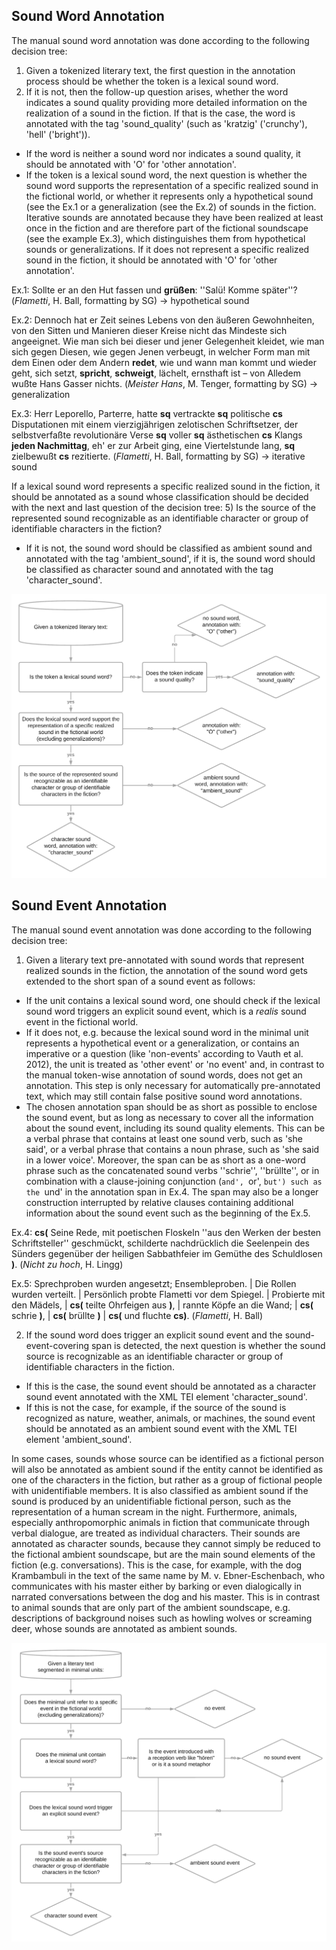 ## Sound Word Annotation

The manual sound word annotation was done according to the following decision tree:
1) Given a tokenized literary text, the first question in the annotation process should be whether the token is a lexical sound word.
2) If it is not, then the follow-up question arises, whether the word indicates a sound quality providing more detailed information on the realization of a sound in the fiction. If that is the case, the word is annotated with the tag 'sound_quality' (such as 'kratzig' ('crunchy'), 'hell' ('bright')). 
- If the word is neither a sound word nor indicates a sound quality, it should be annotated with 'O' for 'other annotation'. 
- If the token is a lexical sound word, the next question is whether the sound word supports the representation of a specific realized sound in the fictional world, or whether it represents only a hypothetical sound (see the Ex.1 or a generalization (see the Ex.2) of sounds in the fiction. 
Iterative sounds are annotated because they have been realized at least once in the fiction and are therefore part of the fictional soundscape (see the example Ex.3), which distinguishes them from hypothetical sounds or generalizations.
If it does not represent a specific realized sound in the fiction, it should be annotated with 'O' for 'other annotation'.

Ex.1:    Sollte er an den Hut fassen und **grüßen**:  ''Salü! Komme später''? (_Flametti_, H. Ball, formatting by SG)  -> hypothetical sound

Ex.2:    Dennoch hat er Zeit seines Lebens von den äußeren Gewohnheiten, von den Sitten und Manieren dieser Kreise nicht das Mindeste sich angeeignet. Wie man sich bei dieser und jener Gelegenheit kleidet, wie man sich gegen Diesen, wie gegen Jenen verbeugt, in welcher Form man mit dem Einen oder dem Andern **redet**, wie und wann man kommt und wieder geht, sich setzt, **spricht**, **schweigt**, lächelt, ernsthaft ist – von Alledem wußte Hans Gasser nichts. (_Meister Hans_, M. Tenger, formatting by SG)  -> generalization

Ex.3:    Herr Leporello, Parterre, hatte **sq** vertrackte **sq** politische **cs** Disputationen mit einem vierzigjährigen zelotischen Schriftsetzer, der selbstverfaßte revolutionäre Verse **sq** voller **sq** ästhetischen **cs** Klangs **jeden Nachmittag**, eh' er zur Arbeit ging, eine Viertelstunde lang, **sq** zielbewußt **cs** rezitierte.  (_Flametti_, H. Ball, formatting by SG)  -> iterative sound
 
If a lexical sound word represents a specific realized sound in the fiction, it should be annotated as a sound whose classification should be decided with the next and last question of the decision tree: 
5) Is the source of the represented sound recognizable as an identifiable character or group of identifiable characters in the fiction? 
- If it is not, the sound word should be classified as ambient sound and annotated with the tag 'ambient_sound', if it is, the sound word should be classified as character sound and annotated with the tag 'character_sound'.


<img title="Decision Tree for Sound Word Annotation" alt="Decision Tree for Sound Word Annotation" src="/Visualizations/20240503_DT_sound_words.png">




## Sound Event Annotation

The manual sound event annotation was done according to the following decision tree:
1) Given a literary text pre-annotated with sound words that represent realized sounds in the fiction, the annotation of the sound word gets extended to the short span of a sound event as follows:
- If the unit contains a lexical sound word, one should check if the lexical sound word triggers an explicit sound event, which is a _realis_ sound event in the fictional world. 
- If it does not, e.g. because the lexical sound word in the minimal unit represents a hypothetical event or a generalization, or contains an imperative or a question (like 'non-events' according to Vauth et al. 2012), the unit is treated as 'other event' or 'no event' and, in contrast to the manual token-wise annotation of sound words, does not get an annotation. This step is only necessary for automatically pre-annotated text, which may still contain false positive sound word annotations.
- The chosen annotation span should be as short as possible to enclose the sound event, but as long as necessary to cover all the information about the sound event, including its sound quality elements.
This can be a verbal phrase that contains at least one sound verb, such as 'she said', or a verbal phrase that contains a noun phrase, such as 'she said in a lower voice'. 
Moreover, the span can be as short as a one-word phrase such as the concatenated sound verbs ''schrie'', ''brüllte'', or in combination with a clause-joining conjunction (`and', `or', `but') such as the `und' in the annotation span in Ex.4.
The span may also be a longer construction interrupted by relative clauses containing additional information about the sound event such as the beginning of the Ex.5.

Ex.4:    **cs(** Seine Rede, mit poetischen Floskeln ''aus den Werken der besten Schriftsteller'' geschmückt, schilderte nachdrücklich die Seelenpein des Sünders gegenüber der heiligen Sabbathfeier im Gemüthe des Schuldlosen **)**. (_Nicht zu hoch_, H. Lingg) 

Ex.5:    Sprechproben wurden angesetzt; Ensembleproben. | Die Rollen wurden verteilt. | Persönlich probte Flametti vor dem Spiegel. | Probierte mit den Mädels, | **cs(** teilte Ohrfeigen aus **)**, | rannte Köpfe an die Wand; | **cs(** schrie **)**, | **cs(** brüllte **)** | **cs(** und fluchte **cs)**. (_Flametti_, H. Ball)

2) If the sound word does trigger an explicit sound event and the sound-event-covering span is detected, the next question is whether the sound source is recognizable as an identifiable character or group of identifiable characters in the fiction. 
- If this is the case, the sound event should be annotated as a character sound event annotated with the XML TEI element 'character_sound'. 
- If this is not the case, for example, if the source of the sound is recognized as nature, weather, animals, or machines, the sound event should be annotated as an ambient sound event with the XML TEI element 'ambient_sound'. 

In some cases, sounds whose source can be identified as a fictional person will also be annotated as ambient sound if the entity cannot be identified as one of the characters in the fiction, but rather as a group of fictional people with unidentifiable members. It is also classified as ambient sound if the sound is produced by an unidentifiable fictional person, such as the representation of a human scream in the night.
Furthermore, animals, especially anthropomorphic animals in fiction that communicate through verbal dialogue, are treated as individual characters. 
Their sounds are annotated as character sounds, because they cannot simply be reduced to the fictional ambient soundscape, but are the main sound elements of the fiction (e.g. conversations). 
This is the case, for example, with the dog Krambambuli in the text of the same name by M. v. Ebner-Eschenbach, who communicates with his master either by barking or even dialogically in narrated conversations between the dog and his master. 
This is in contrast to animal sounds that are only part of the ambient soundscape, e.g. descriptions of background noises such as howling wolves or screaming deer, whose sounds are annotated as ambient sounds.

<img title="Decision Tree for Sound Event Annotation" alt="Decision Tree for Sound Event Annotation" src="/Visualizations/20240503_DT_sound_event.png">




